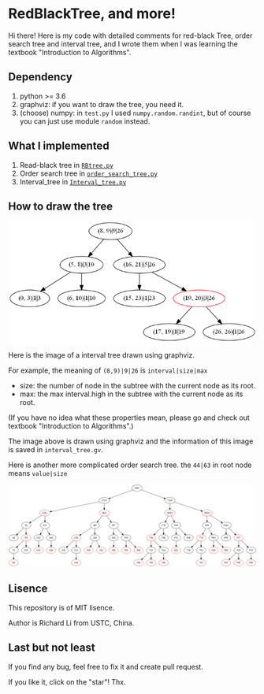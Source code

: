 # RedBlackTree, and more!
Hi there! Here is my code with detailed comments for red-black Tree, order search tree and interval tree, and I wrote them when I was learning the textbook "Introduction to Algorithms".

## Dependency
1. python >= 3.6
2. graphviz: if you want to draw the tree, you need it.
3. (choose) numpy: in ``test.py`` I used ``numpy.random.randint``, but of course you can just use module ``random`` instead.

## What I implemented
1. Read-black tree in [``RBtree.py``](./code/RBtree.py)
2. Order search tree in [``order_search_tree.py``](./code/order_search_tree.py)
3. Interval_tree in [``Interval_tree.py``](./code/Interval_tree.py)

## How to draw the tree
![](./imgs/tree2.png)

Here is the image of a interval tree drawn using graphviz. 

For example, the meaning of ``(8,9)|9|26`` is ``interval|size|max``

+ size: the number of node in the subtree with the current node as its root.
+ max: the max interval.high in the subtree with the current node as its root.

(If you have no idea what these properties mean, please go and check out textbook "Introduction to Algorithms".)

The image above is drawn using graphviz and the information of this image is saved in ``interval_tree.gv``. 

Here is another more complicated order search tree. the ``44|63`` in root node means ``value|size``

![](./imgs/osTree.png)

## Lisence
This repository is of MIT lisence.

Author is Richard Li from USTC, China.

## Last but not least
If you find any bug, feel free to fix it and create pull request.

If you like it, click on the "star"! Thx.
